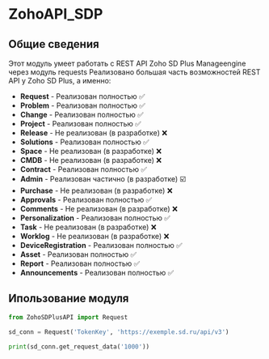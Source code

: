 # ZohoAPI_SDP
## Общие сведения

Этот модуль умеет работать с REST API Zoho SD Plus Manageengine через модуль requests
Реализовано большая часть возможностей REST API у Zoho SD Plus, а именно:

- **Request**   -  Реализован полностью ✅
- **Problem**  -  Реализован полностью ✅
- **Change**  - Реализован полностью ✅
- **Project**  -  Реализован полностью ✅
- **Release**  -  Не реализован (в разработке) ❌
- **Solutions**  - Реализован полностью ✅
- **Space**  - Не реализован (в разработке) ❌
- **CMDB**  -  Не реализован (в разработке) ❌
- **Contract**  - Реализован полностью ✅
- **Admin**  - Реализован частично (в разработке) ☑️
- **Purchase**  - Не реализован (в разработке) ❌
- **Approvals**  - Реализован полностью ✅
- **Comments**  -  Не реализован (в разработке) ❌
- **Personalization** - Реализован полностью ✅
- **Task**  -  Не реализован (в разработке) ❌
- **Worklog**  -  Не реализован (в разработке) ❌
- **DeviceRegistration**  -  Реализован полностью ✅
- **Asset**  - Реализован полностью ✅
-  **Report**  - Реализован полностью ✅
- **Announcements**  -  Реализован полностью ✅

## Ипользование модуля
```python
from ZohoSDPlusAPI import Request

sd_conn = Request('TokenKey', 'https://exemple.sd.ru/api/v3')

print(sd_conn.get_request_data('1000'))